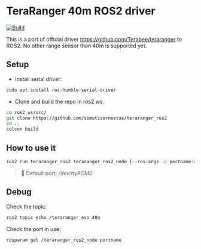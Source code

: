# TeraRanger 40m ROS2 driver

[![Build](https://github.com/simutisernestas/teraranger_ros2/actions/workflows/build.yml/badge.svg?branch=main)](https://github.com/simutisernestas/teraranger_ros2/actions/workflows/build.yml)

This is a port of official driver https://github.com/Terabee/teraranger to ROS2. No other range sensor than 40m is supported yet.

## Setup

- Install serial driver:

```bash
sudo apt install ros-humble-serial-driver
```

- Clone and build the repo in ros2 ws

```bash
cd ros2_ws/src/
git clone https://github.com/simutisernestas/teraranger_ros2
cd ..
colcon build
```

## How to use it


```bash
ros2 run teraranger_ros2 teraranger_ros2_node [--ros-args -p portname:=/dev/ttyACMx]
```


> 📝 Default port: */dev/ttyACM0* 

## Debug

Check the topic:
```bash
ros2 topic echo /teraranger_evo_40m
```

Check the port in use:
```bash
rosparam get /teraranger_ros2_node portname
```